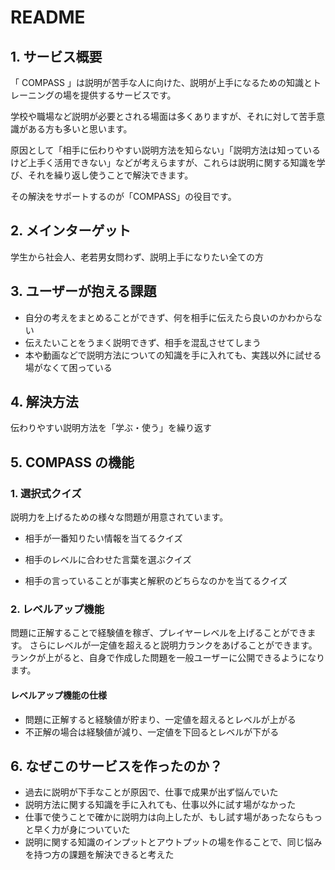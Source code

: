 # README

## 1. サービス概要

「 COMPASS 」は説明が苦手な人に向けた、説明が上手になるための知識とトレーニングの場を提供するサービスです。

学校や職場など説明が必要とされる場面は多くありますが、それに対して苦手意識がある方も多いと思います。

原因として「相手に伝わりやすい説明方法を知らない」「説明方法は知っているけど上手く活用できない」などが考えらますが、これらは説明に関する知識を学び、それを繰り返し使うことで解決できます。

その解決をサポートするのが「COMPASS」の役目です。

## 2. メインターゲット

学生から社会人、老若男女問わず、説明上手になりたい全ての方

## 3. ユーザーが抱える課題

- 自分の考えをまとめることができず、何を相手に伝えたら良いのかわからない
- 伝えたいことをうまく説明できず、相手を混乱させてしまう
- 本や動画などで説明方法についての知識を手に入れても、実践以外に試せる場がなくて困っている

## 4. 解決方法

伝わりやすい説明方法を「学ぶ・使う」を繰り返す

## 5. COMPASS の機能

### 1. 選択式クイズ

説明力を上げるための様々な問題が用意されています。

- 相手が一番知りたい情報を当てるクイズ

- 相手のレベルに合わせた言葉を選ぶクイズ

- 相手の言っていることが事実と解釈のどちらなのかを当てるクイズ

### 2. レベルアップ機能

問題に正解することで経験値を稼ぎ、プレイヤーレベルを上げることができます。
さらにレベルが一定値を超えると説明力ランクをあげることができます。
ランクが上がると、自身で作成した問題を一般ユーザーに公開できるようになります。

#### レベルアップ機能の仕様

- 問題に正解すると経験値が貯まり、一定値を超えるとレベルが上がる
- 不正解の場合は経験値が減り、一定値を下回るとレベルが下がる

## 6. なぜこのサービスを作ったのか？

- 過去に説明が下手なことが原因で、仕事で成果が出ず悩んでいた
- 説明方法に関する知識を手に入れても、仕事以外に試す場がなかった
- 仕事で使うことで確かに説明力は向上したが、もし試す場があったならもっと早く力が身についていた
- 説明に関する知識のインプットとアウトプットの場を作ることで、同じ悩みを持つ方の課題を解決できると考えた
